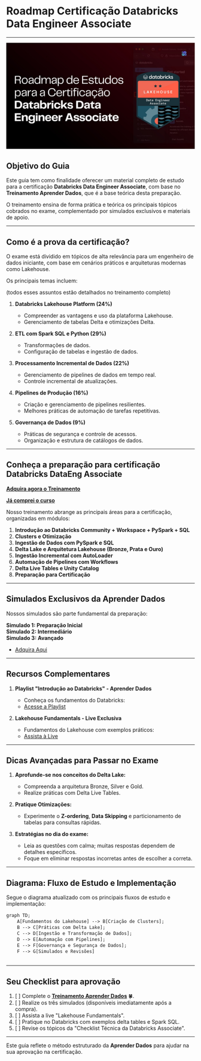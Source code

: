 # Roadmap Certificação Databricks Data Engineer Associate

---

[![Miniatura](https://raw.githubusercontent.com/AprenderDados/quero_aprender_dados/main/Aprendendo_Databricks/img/img_superguia_certificacao_databricks.jpeg)](https://pay.kiwify.com.br/hP20Upy)


## Objetivo do Guia

Este guia tem como finalidade oferecer um material completo de estudo para a certificação **Databricks Data Engineer Associate**, com base no **Treinamento Aprender Dados**, que é a base teórica desta preparação. 

O treinamento ensina de forma prática e teórica os principais tópicos cobrados no exame, complementado por simulados exclusivos e materiais de apoio.

---

## Como é a prova da certificação?

O exame está dividido em tópicos de alta relevância para um engenheiro de dados iniciante, com base em cenários práticos e arquiteturas modernas como Lakehouse. 

Os principais temas incluem:

(todos esses assuntos estão detalhados no treinamento completo)

1. **Databricks Lakehouse Platform (24%)**
   - Compreender as vantagens e uso da plataforma Lakehouse.
   - Gerenciamento de tabelas Delta e otimizações Delta.

2. **ETL com Spark SQL e Python (29%)**
   - Transformações de dados.
   - Configuração de tabelas e ingestão de dados.

3. **Processamento Incremental de Dados (22%)**
   - Gerenciamento de pipelines de dados em tempo real.
   - Controle incremental de atualizações.

4. **Pipelines de Produção (16%)**
   - Criação e gerenciamento de pipelines resilientes.
   - Melhores práticas de automação de tarefas repetitivas.

5. **Governança de Dados (9%)**
   - Práticas de segurança e controle de acessos.
   - Organização e estrutura de catálogos de dados.

---

## Conheça a preparação para certificação Databricks DataEng Associate

[**Adquira agora o Treinamento**](https://pay.kiwify.com.br/hP20Upy)

[**Já comprei o curso**](https://alunos.aprenderdados.com/189295-preparatorio-databricks-data-engineering-associate)


Nosso treinamento abrange as principais áreas para a certificação, organizadas em módulos:

1. **Introdução ao Databricks Community + Workspace + PySpark + SQL**
2. **Clusters e Otimização**
3. **Ingestão de Dados com PySpark e SQL**
4. **Delta Lake e Arquitetura Lakehouse (Bronze, Prata e Ouro)**
5. **Ingestão Incremental com AutoLoader**
6. **Automação de Pipelines com Workflows**
7. **Delta Live Tables e Unity Catalog**
8. **Preparação para Certificação**

---

## Simulados Exclusivos da Aprender Dados

Nossos simulados são parte fundamental da preparação:

**Simulado 1: Preparação Inicial**  
**Simulado 2: Intermediário**  
**Simulado 3: Avançado**  
   - [Adquira Aqui](https://pay.kiwify.com.br/hP20Upy)

---

## Recursos Complementares

1. **Playlist "Introdução ao Databricks" - Aprender Dados**  
   - Conheça os fundamentos do Databricks:  
   - [Acesse a Playlist](https://www.youtube.com/playlist?list=PLnxUgOpvXnWzTkha0174lXfES019PQz9U)

2. **Lakehouse Fundamentals - Live Exclusiva**  
   - Fundamentos do Lakehouse com exemplos práticos:  
   - [Assista à Live](https://www.youtube.com/watch?v=jshH5WVN5uw)

---

## Dicas Avançadas para Passar no Exame

1. **Aprofunde-se nos conceitos do Delta Lake:**
   - Compreenda a arquitetura Bronze, Silver e Gold.
   - Realize práticas com Delta Live Tables.

2. **Pratique Otimizações:**
   - Experimente o **Z-ordering**, **Data Skipping** e particionamento de tabelas para consultas rápidas.

3. **Estratégias no dia do exame:**
   - Leia as questões com calma; muitas respostas dependem de detalhes específicos.
   - Foque em eliminar respostas incorretas antes de escolher a correta.

---

## Diagrama: Fluxo de Estudo e Implementação

Segue o diagrama atualizado com os principais fluxos de estudo e implementação:

```mermaid
graph TD;
    A[Fundamentos do Lakehouse] --> B[Criação de Clusters];
    B --> C[Práticas com Delta Lake];
    C --> D[Ingestão e Transformação de Dados];
    D --> E[Automação com Pipelines];
    E --> F[Governança e Segurança de Dados];
    F --> G[Simulados e Revisões]
    
```

---

## Seu Checklist para aprovação

1. [ ] Complete o **[Treinamento Aprender Dados](https://pay.kiwify.com.br/hP20Upy)** 🍀.
2. [ ] Realize os três simulados (disponíveis imediatamente após a compra). 
3. [ ] Assista a live "Lakehouse Fundamentals".
4. [ ] Pratique no Databricks com exemplos delta tables e Spark SQL.
5. [ ] Revise os tópicos da "Checklist Técnica da Databricks Associate".

---

Este guia reflete o método estruturado da **Aprender Dados** para ajudar na sua aprovação na certificação. 

